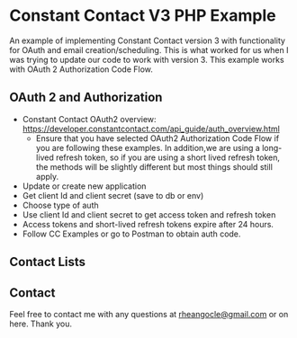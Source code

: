 # Constant Contact V3 PHP Example

An example of implementing Constant Contact version 3 with functionality for OAuth and email creation/scheduling. This is what worked for us when I was trying to update our code to work with version 3. This example works with OAuth 2 Authorization Code Flow. 

## OAuth 2 and Authorization

- Constant Contact OAuth2 overview: <https://developer.constantcontact.com/api_guide/auth_overview.html>
  - Ensure that you have selected OAuth2 Authorization Code Flow if you are following these examples. In addition,we are using a long-lived refresh token, so if you are using a short lived refresh token, the methods will be slightly different but most things should still apply.
- Update or create new application
- Get client Id and client secret (save to db or env)
- Choose type of auth
- Use client Id and client secret to get access token and refresh token
- Access tokens and short-lived refresh tokens expire after 24 hours.
- Follow CC Examples or go to Postman to obtain auth code.

## Contact Lists



## Contact

Feel free to contact me with any questions at rheangocle@gmail.com or on here. Thank you. 